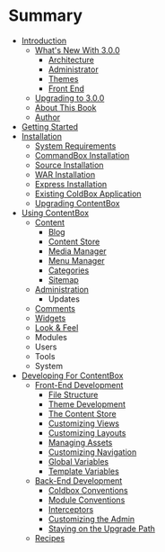 # Summary

* [Introduction](README.md)
   * [What's New With 3.0.0](introduction/whats_new.md)
       * [Architecture](introduction/whats_new_3_0_0/architecture.md)
       * [Administrator](introduction/whats_new_3_0_0/administrator.md)
       * [Themes](introduction/whats_new_3_0_0/themes.md)
       * [Front End](introduction/whats_new_3_0_0/front_end.md)
   * [Upgrading to 3.0.0](introduction/upgrading.md)
   * [About This Book](introduction/about_this_book.md)
   * [Author](introduction/author.md)
* [Getting Started](getting_started/index.md)
* [Installation](installation/index.md)
   * [System Requirements](installation/system_requirements.md)
   * [CommandBox Installation](installation/commandbox_installation.md)
   * [Source Installation](installation/source_installation.md)
   * [WAR Installation](installation/war_installation.md)
   * [Express Installation](installation/express_installation.md)
   * [Existing ColdBox Application](installation/existing_coldbox_application.md)
   * [Upgrading ContentBox](installation/upgrading_contentbox.md)
* [Using ContentBox](using/README.md)
   * [Content](using/content_publishing/index.md)
       * [Blog](using/content_publishing/blogmd.md)
       * [Content Store](using/managers/contentstore.md)
       * [Media Manager](using/managers/media.md)
       * [Menu Manager](using/managers/menu.md)
       * [Categories](using/managers/categories.md)
       * [Sitemap](using/content_publishing/sitemap.md)
   * [Administration](using/administrators/README.md)
       * Updates
   * [Comments](using/comments)
   * [Widgets](using/managers/widgets.md)
   * [Look & Feel](using/using/look_&_feel.md)
   * Modules
   * Users
   * Tools
   * System
* [Developing For ContentBox](developing/README.md)
   * [Front-End Development](developing/front_end/README.md)
       * [File Structure](developing/front_end/files.md)
       * [Theme Development](developing/themes/README.md)
       * [The Content Store](developing/front_end/contentstore.md)
       * [Customizing Views](developing/front_end/views.md)
       * [Customizing Layouts](developing/front_end/layouts.md)
       * [Managing Assets](developing/front_end/assets.md)
       * [Customizing Navigation](developing/front_end/navigation.md)
       * [Global Variables](developing/globals.md)
       * [Template Variables](developing/front_end/templateVars.md)
   * [Back-End Development](developing/back_end/readme.md)
       * [Coldbox Conventions](developing/back_end/coldbox.md)
       * [Module Conventions](developing/back_end/modules.md)
       * [Interceptors](developing/back_end/interceptors.md)
       * [Customizing the Admin](developing/back_end/admin.md)
       * [Staying on the Upgrade Path](developing/back_end/upgrades.md)
   * [Recipes](recipes/index.md)

